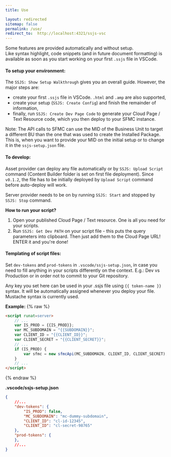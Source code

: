 ```yaml
---
title: Use

layout: redirected
sitemap: false
permalink: /use/
redirect_to:  http://localhost:4321/ssjs-vsc
---
```


Some features are provided automatically and without setup.  
Like syntax highlight, code snippets (and in future document formatting) is available as soon as you start working on your first `.ssjs` file in VSCode.

#### To setup your environment:

The `SSJS: Show Setup Walkthrough` gives you an overall guide. However, the major steps are:

- create your first `.ssjs` file in VSCode. `.html` and `.amp` are also supported,
- create your setup (`SSJS: Create Config`) and finish the remainder of information,
- finally, run `SSJS: Create Dev Page Code` to generate your Cloud Page / Text Resource code, which you then deploy to your SFMC instance.

Note: The API calls to SFMC can use the MID of the Business Unit to target a different BU than the one that was used to create the Installed Package.
This is, when you want to provide your MID on the initial setup or to change it in the `ssjs-setup.json` file.

#### To develop:

Asset provider can deploy any file automatically or by `SSJS: Upload Script` command (Content Builder folder is set on first file deployment).
Since `v0.1.2`, the file has to be initially deployed by `Upload Script` command before auto-deploy will work.

Server provider needs to be on by running `SSJS: Start` and stopped by `SSJS: Stop` command.

**How to run your script?**

1) Open your published Cloud Page / Text resource. One is all you need  for your scripts.
2) Run `SSJS: Get Dev PATH` on your script file - this puts the query parameters into clipboard. Then just add them to the Cloud Page URL! ENTER it and you're done!

#### Templating of script files:

Set `dev-tokens` and `prod-tokens` in `.vscode/ssjs-setup.json`, in case you need to fill anything in your scripts differently on the context. E.g.: Dev vs Production or in order not to commit to your Git repository.

Any key you set here can be used in your .ssjs file using `{{ token-name }}` syntax. It will be automatically assigned whenever you deploy your file.
Mustache syntax is currently used.

**Example:**
{% raw %}
```html
<script runat=server>
	// ...
	var IS_PROD = {{IS_PROD}};
	var MC_SUBDOMAIN = "{{SUBDOMAIN}}";
	var CLIENT_ID = "{{CLIENT_ID}}";
	var CLIENT_SECRET = "{{CLIENT_SECRET}}";
	// ...
	if (IS_PROD) {
		var sfmc = new sfmcApi(MC_SUBDOMAIN, CLIENT_ID, CLIENT_SECRET);
	}
	// ...
</script>
```
{% endraw %}

**.vscode/ssjs-setup.json**

```json
{
	//...
	"dev-tokens": {
		"IS_PROD": false,
		"MC_SUBDOMAIN": "mc-dummy-subdomain",
		"CLIENT_ID": "cl-id-12345",
		"CLIENT_ID": "cl-secret-98765"
	},
	"prod-tokens": {
	},
	//...
}
```